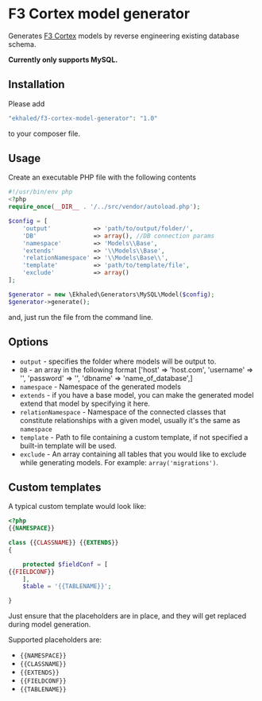 # F3 Cortex model generator
Generates [F3 Cortex](https://github.com/ikkez/f3-cortex) models by reverse engineering existing database schema.

**Currently only supports MySQL.**

## Installation
Please add
```php
"ekhaled/f3-cortex-model-generator": "1.0"
```
to your composer file.

## Usage
Create an executable PHP file with the following contents
```php
#!/usr/bin/env php
<?php
require_once(__DIR__ . '/../src/vendor/autoload.php');

$config = [
    'output'            => 'path/to/output/folder/',
    'DB'                => array(), //DB connection params
    'namespace'         => 'Models\\Base',
    'extends'           => '\\Models\\Base',
    'relationNamespace' => '\\Models\Base\\',
    'template'          => 'path/to/template/file',
    'exclude'           => array()
];

$generator = new \Ekhaled\Generators\MySQL\Model($config);
$generator->generate();
```
and, just run the file from the command line.

## Options
 - `output` - specifies the folder where models will be output to.
 - `DB` - an array in the following format ['host' => 'host.com', 'username' => '', 'password' => '', 'dbname' => 'name_of_database',]
 - `namespace` - Namespace of the generated models
 - `extends` - if you have a base model, you can make the generated model extend that model by specifying it here.
 - `relationNamespace` - Namespace of the connected classes that constitute relationships with a given model, usually it's the same as `namespace`
 - `template` - Path to file containing a custom template, if not specified a built-in template will be used.
 - `exclude` - An array containing all tables that you would like to exclude while generating models. For example: `array('migrations')`.

## Custom templates
A typical custom template would look like:
```php
<?php
{{NAMESPACE}}

class {{CLASSNAME}} {{EXTENDS}}
{

    protected $fieldConf = [
{{FIELDCONF}}
    ],
    $table = '{{TABLENAME}}';

}
```
Just ensure that the placeholders are in place, and they will get replaced during model generation.

Supported placeholders are:
 - `{{NAMESPACE}}`
 - `{{CLASSNAME}}`
 - `{{EXTENDS}}`
 - `{{FIELDCONF}}`
 - `{{TABLENAME}}`
